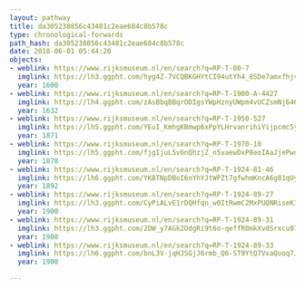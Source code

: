 ```yaml
---
layout: pathway
title: da305238856c43481c2eae684c8b578c
type: chronological-forwards
path_hash: da305238856c43481c2eae684c8b578c
date: 2018-06-01 05:44:20
objects:
- weblink: https://www.rijksmuseum.nl/en/search?q=RP-T-00-7
  imglink: https://lh3.ggpht.com/hyg4Z-7VCQBKGHYtCI94utYh4_8SDe7amxfhjvGaXy4LMXZ41PlLUGvIWlDNz9iyLMBD0vtrKfcoR3R3A3Tugfuf_A=s200
  year: 1600
- weblink: https://www.rijksmuseum.nl/en/search?q=RP-T-1900-A-4427
  imglink: https://lh4.ggpht.com/zAsBbqBBqrODIgsYWpHznyUWpm4vUCZsmNj646DJaCVjROPFlPXnsk9qyNNJSuF_r0i_y5rHTOlp8Ug4mKqk8x6Ir9m1=s200
  year: 1632
- weblink: https://www.rijksmuseum.nl/en/search?q=RP-T-1950-527
  imglink: https://lh5.ggpht.com/YEuI_KmhgKBmwp6xPpYLHrvanrihiYijpcmc5yqScnwoh2UNbU8IUyZb-B1WbsssdmRXW-D0lH5Nv1elGeGk8QPeww=s200
  year: 1871
- weblink: https://www.rijksmuseum.nl/en/search?q=RP-T-1970-10
  imglink: https://lh5.ggpht.com/fjgIjuL5v6nQhzjZ_n5vaewDxP8eoIAaJjePwdKfi-6ZW8pCNHAUSp9BK4VbZeZTdwJSrYCG960SEuerO1QFUHT43mA=s200
  year: 1878
- weblink: https://www.rijksmuseum.nl/en/search?q=RP-T-1924-81-46
  imglink: https://lh6.ggpht.com/YKBTNpDBoI6nYhYJtWPZt7gfwhmKncA6g81qUy_Xub4KAkayyGM5UBuuHm0IZqkehaMz56blU2zjyEJYqfjCenNz9Zo=s200
  year: 1892
- weblink: https://www.rijksmuseum.nl/en/search?q=RP-T-1924-89-27
  imglink: https://lh3.ggpht.com/CyPiALvE1rDQHfqn_w0ItRwmC2MxPUQNRiseKI9dFlQTDqhDnWtJqIQo3kWP1kXw3n5LYoScKXd2ef0fOX-9hTYgwZ8=s200
  year: 1900
- weblink: https://www.rijksmuseum.nl/en/search?q=RP-T-1924-89-31
  imglink: https://lh3.ggpht.com/2DW_y7AGk2OdgRi9t6o-qeffR0mkXvdSrxcu07kRbWr_kjh1Pi3jJp20O9K7CSJxQiN5Dt1fFnCQhl9pDqN1pBJtxRY=s200
  year: 1900
- weblink: https://www.rijksmuseum.nl/en/search?q=RP-T-1924-89-33
  imglink: https://lh6.ggpht.com/bnL3V-jqHJSGjJ6rmb_Q6-ST9YtQ7VxaQooq7Jg0lRteBnjQKHQMLpxp7hIkuzz9yIXjW0gYGkwvytIg2GsAjEzXFvk=s200
  year: 1900

---
```

